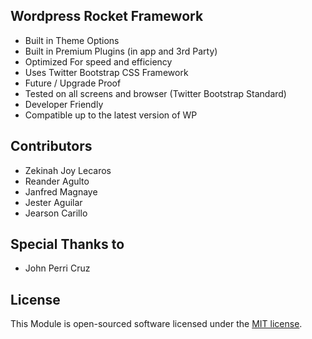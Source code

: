 
## Wordpress Rocket Framework

- Built in Theme Options
- Built in Premium Plugins (in app and 3rd Party)
- Optimized For speed and efficiency
- Uses Twitter Bootstrap CSS Framework
- Future / Upgrade Proof
- Tested on all screens and browser (Twitter Bootstrap Standard)
- Developer Friendly
- Compatible up to the latest version of WP

## Contributors
* Zekinah Joy Lecaros
* Reander Agulto
* Janfred Magnaye
* Jester Aguilar
* Jearson Carillo

## Special Thanks to
* John Perri Cruz

## License

This Module is open-sourced software licensed under the [MIT license](http://opensource.org/licenses/MIT).
